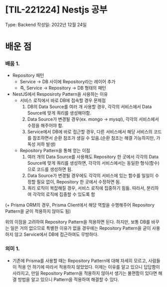 # [TIL-221224] Nestjs 공부

Type: Backend
작성일: 2022년 12월 24일

# 배운 점

### 배움 1.

- Repository 패턴
  - Service → DB 사이에 Repository라는 레이어 추가
  - 즉, Service → Repository → DB 형태의 패턴
- NestJS에서 Resposiroty Pattern을 사용하는 이유
  - 서비스 로직에서 바로 DB에 접속할 경우 문제점
    1. DB의 Data Source를 여러 개 사용할 경우, 각각의 서비스에서 Data Source에 맞게 쿼리를 생성해야함.
    2. Data Source가 변경될 경우(ex. mongo → mysql), 각각의 서비스에서 수정을 해주어야 함.
    3. Service에서 DB에 바로 접근할 경우, 다른 서비스에서 해당 서비스의 코드를 참조하면서 순환 참조가 생길 수 있음.(순환 참조는 해결 가능하지만, 가독성 저하 발생)
  - Repository Pattern을 통해 얻는 이점
    1. 여러 개의 Data Source를 사용해도 Repository 한 곳에서 각각의 Data Source에 맞게 쿼리를 생성하면, 각각의 서비스에서는 동일한 형식(함수)으로 코드를 생성하면 됨.
    2. Data Source가 변경될 경우에도 각각의 서비스에 있는 함수를 일일이 수정할 필요 없이, Repository 한 곳에서 수정하면 됨.
    3. 쿼리 로직이 복잡해질 경우, 서비스 로직에 집중하기 힘듦. 따라서, 분리하여 각각의 로직에 집중할 수 있도록 함

(+ Prisma ORM의 경우, Prisma Client에서 해당 역할을 수행해주어 Repository Pattern을 굳이 적용하지 않아도 됨)

위의 이점을 고려하여 Repository Pattern을 적용하면 된다.
하지만, 보통 DB를 바꾸는 일은 거의 없으므로 특별한 이유가 없을 경우에는 Repository Pattern을 굳이 사용하지 않고 Service에서 DB에 접근하여도 무방하다.

### 의미 1.

- 기존에 Prisma를 사용할 때는 Repository Pattern에 대해 자세히 모르고, 사람들이 적용 안 하기에 따라서 적용하지 않았었다. 이제는 이유를 알고 있으니 답답함이 사라지고, 만일 Repository Pattern을 적용하지 않아서 생기는 불편함이 있다면 해결 방법을 알고 있으니 Pattern을 적용하여 해결할 수 있다.
